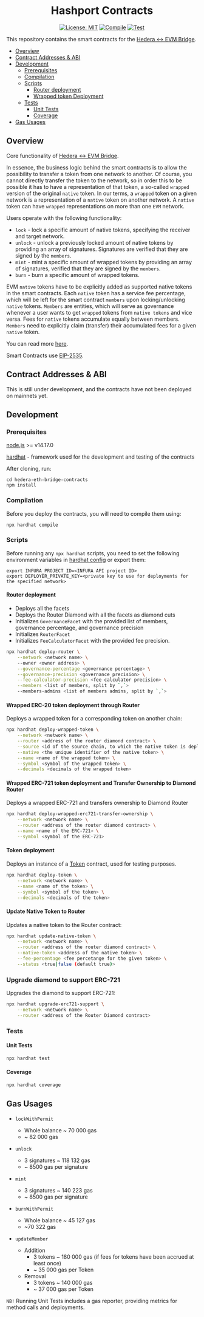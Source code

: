 <div align="center">

# Hashport Contracts

[![License: MIT](https://img.shields.io/badge/License-MIT-yellow.svg)](https://opensource.org/licenses/MIT)
[![Compile](https://github.com/LimeChain/hedera-eth-bridge-contracts/actions/workflows/compile.yml/badge.svg?branch=main)](https://github.com/LimeChain/hedera-eth-bridge-contracts/actions/workflows/compile.yml)
[![Test](https://github.com/LimeChain/hedera-eth-bridge-contracts/actions/workflows/test.yml/badge.svg?branch=main)](https://github.com/LimeChain/hedera-eth-bridge-contracts/actions/workflows/test.yml)

</div>

This repository contains the smart contracts for the [Hedera <-> EVM Bridge](https://github.com/LimeChain/hedera-evm-bridge-validator).

- [Overview](#overview)
- [Contract Addresses & ABI](#contract-addresses--abi)
- [Development](#development)
    - [Prerequisites](#prerequisites)
    - [Compilation](#compilation)
    - [Scripts](#scripts)
        - [Router deployment](#router-deployment)
        - [Wrapped token Deployment](#wrapped-token-deployment-through-router)
    - [Tests](#tests)
        - [Unit Tests](#unit-tests)
        - [Coverage](#coverage)
- [Gas Usages](#gas-usages)

## Overview
Core functionality of [Hedera <-> EVM Bridge](https://github.com/LimeChain/hedera-evm-bridge-validator).

In essence, the business logic behind the smart contracts is to allow the possibility to transfer a token from one network to another.
Of course, you cannot directly transfer the token to the network, so in order this to be possible it has to have a representation of that token, a so-called `wrapped` version of the original `native` token.
In our terms, a `wrapped` token on a given network is a representation of a `native` token on another network. A `native` token can have `wrapped` representations on more than one `EVM` network.

Users operate with the following functionality:
* `lock` - lock a specific amount of native tokens, specifying the receiver and target network.
* `unlock` - unlock a previously locked amount of native tokens by providing an array of signatures. Signatures are verified that they are signed by the `members`.
* `mint` - mint a specific amount of wrapped tokens by providing an array of signatures, verified that they are signed by the `members`.
* `burn` - burn a specific amount of wrapped tokens.


EVM `native` tokens have to be explicitly added as supported native tokens in the smart contracts. 
Each `native` token has a service fee percentage, which will be left for the smart contract `members` upon locking/unlocking `native` tokens.
`Members` are entities, which will serve as governance whenever a user wants to get `wrapped` tokens from `native tokens` and vice versa.
Fees for `native` tokens accumulate equally between members.
`Members` need to explicitly claim (transfer) their accumulated fees for a given `native` token. 

You can read more [here](https://github.com/LimeChain/hedera-evm-bridge-validator/blob/main/docs/overview.md).

Smart Contracts use [EIP-2535](https://eips.ethereum.org/EIPS/eip-2535).

## Contract Addresses & ABI
This is still under development, and the contracts have not been deployed on mainnets yet.

## Development
### Prerequisites
[node.js](https://nodejs.org/en/) >= v14.17.0

[hardhat](https://hardhat.org/) - framework used for the development and testing of the contracts

After cloning, run:
```
cd hedera-eth-bridge-contracts
npm install
```

### Compilation
Before you deploy the contracts, you will need to compile them using:

```
npx hardhat compile
```

### Scripts
Before running any `npx hardhat` scripts, you need to set the following environment variables 
in [hardhat config](./hardhat.config.js) or export them:

```
export INFURA_PROJECT_ID=<INFURA API project ID>
export DEPLOYER_PRIVATE_KEY=<private key to use for deployments for the specified network>
```

#### Router deployment
* Deploys all the facets
* Deploys the Router Diamond with all the facets as diamond cuts
* Initializes `GovernanceFacet` with the provided list of members, governance percentage, and governance precision
* Initializes `RouterFacet`
* Initializes `FeeCalculatorFacet` with the provided fee precision. 

```bash
npx hardhat deploy-router \
    --network <network name> \ 
    --owner <owner address> \
    --governance-percentage <governance percentage> \
    --governance-precision <governance precision> \
    --fee-calculator-precision <fee calculator precision> \
    --members <list of members, split by `,`>
    --members-admins <list of members admins, split by `,`>
```

#### Wrapped ERC-20 token deployment through Router
Deploys a wrapped token for a corresponding token on another chain: 
```bash
npx hardhat deploy-wrapped-token \
    --network <network name> \
    --router <address of the router diamond contract> \
    --source <id of the source chain, to which the native token is deployed> \
    --native <the unique identifier of the native token> \
    --name <name of the wrapped token> \
    --symbol <symbol of the wrapped token> \
    --decimals <decimals of the wrapped token>
```

#### Wrapped ERC-721 token deployment and Transfer Ownership to Diamond Router
Deploys a wrapped ERC-721 and transfers ownership to Diamond Router
```bash
npx hardhat deploy-wrapped-erc721-transfer-ownership \
    --network <network name> \
    --router <address of the router diamond contract> \
    --name <name of the ERC-721> \
    --symbol <symbol of the ERC-721>
```

#### Token deployment
Deploys an instance of a [Token](./contracts/mocks/Token.sol) contract, used for testing purposes.
```bash
npx hardhat deploy-token \
    --network <network name> \
    --name <name of the token> \
    --symbol <symbol of the token> \
    --decimals <decimals of the token>
```

#### Update Native Token to Router
Updates a native token to the Router contract:
```bash
npx hardhat update-native-token \
    --network <network name> \
    --router <address of the router diamond contract> \
    --native-token <address of the native token> \
    --fee-percentage <fee percetange for the given token> \
    --status <true|false (default true)>
```

### Upgrade diamond to support ERC-721
Upgrades the diamond to support ERC-721:
```bash
npx hardhat upgrade-erc721-support \
    --network <network name> \
    --router <address of the Router Diamond contract>
```

### Tests
#### Unit Tests
```bash
npx hardhat test
```

#### Coverage
```bash
npx hardhat coverage
```

## Gas Usages

* `lockWithPermit` 
    * Whole balance ~ 70 000 gas
    * ~ 82 000 gas

* `unlock`
    * 3 signatures ~ 118 132 gas
    * ~ 8500 gas per signature
  
* `mint`
    * 3 signatures ~ 140 223 gas
    * ~ 8500 gas per signature

* `burnWithPermit`
    * Whole balance ~ 45 127 gas
    * ~70 322 gas

* `updateMember`
    * Addition
        * 3 tokens ~ 180 000 gas (if fees for tokens have been accrued at least once)
        * ~ 35 000 gas per Token 
    * Removal
        * 3 tokens ~ 140 000 gas
        * ~ 37 000 gas per Token

`NB!` Running Unit Tests includes a gas reporter, providing metrics for method calls and deployments.

